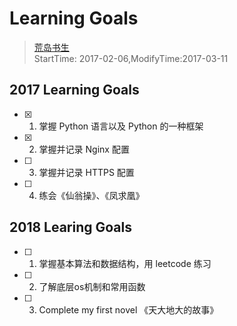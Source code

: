# Learning Goals
> [荒岛书生](http://www.lidaxiang.cn/)  
> StartTime: 2017-02-06,ModifyTime:2017-03-11

## 2017 Learning Goals
+ [x] 1. 掌握 Python 语言以及 Python 的一种框架
+ [x] 2. 掌握并记录 Nginx 配置   
+ [ ] 3. 掌握并记录 HTTPS 配置   
+ [ ] 4. 练会《仙翁操》、《凤求凰》

## 2018 Learing Goals
+ [ ] 1. 掌握基本算法和数据结构，用 leetcode 练习
+ [ ] 2. 了解底层os机制和常用函数
+ [ ] 3. Complete my first novel 《天大地大的故事》
